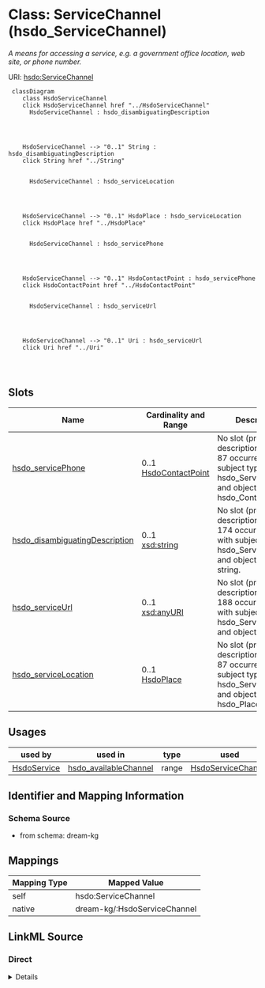 

# Class: ServiceChannel (hsdo_ServiceChannel)


_A means for accessing a service, e.g. a government office location, web site, or phone number._





URI: [hsdo:ServiceChannel](http://schema.org/ServiceChannel)






```mermaid
 classDiagram
    class HsdoServiceChannel
    click HsdoServiceChannel href "../HsdoServiceChannel"
      HsdoServiceChannel : hsdo_disambiguatingDescription
        
          
    
    
    HsdoServiceChannel --> "0..1" String : hsdo_disambiguatingDescription
    click String href "../String"

        
      HsdoServiceChannel : hsdo_serviceLocation
        
          
    
    
    HsdoServiceChannel --> "0..1" HsdoPlace : hsdo_serviceLocation
    click HsdoPlace href "../HsdoPlace"

        
      HsdoServiceChannel : hsdo_servicePhone
        
          
    
    
    HsdoServiceChannel --> "0..1" HsdoContactPoint : hsdo_servicePhone
    click HsdoContactPoint href "../HsdoContactPoint"

        
      HsdoServiceChannel : hsdo_serviceUrl
        
          
    
    
    HsdoServiceChannel --> "0..1" Uri : hsdo_serviceUrl
    click Uri href "../Uri"

        
      
```




<!-- no inheritance hierarchy -->


## Slots

| Name | Cardinality and Range | Description | Inheritance |
| ---  | --- | --- | --- |
| [hsdo_servicePhone](../slots/hsdo_servicePhone.md) | 0..1 <br/> [HsdoContactPoint](../classes/HsdoContactPoint.md) | No slot (predicate) description specified <br/> 87 occurrences with subject type hsdo_ServiceChannel and object type hsdo_ContactPoint. | direct |
| [hsdo_disambiguatingDescription](../slots/hsdo_disambiguatingDescription.md) | 0..1 <br/> [xsd:string](xsd:string) | No slot (predicate) description specified <br/> 174 occurrences with subject type hsdo_ServiceChannel and object type string. | direct |
| [hsdo_serviceUrl](../slots/hsdo_serviceUrl.md) | 0..1 <br/> [xsd:anyURI](xsd:anyURI) | No slot (predicate) description specified <br/> 188 occurrences with subject type hsdo_ServiceChannel and object type uri. | direct |
| [hsdo_serviceLocation](../slots/hsdo_serviceLocation.md) | 0..1 <br/> [HsdoPlace](../classes/HsdoPlace.md) | No slot (predicate) description specified <br/> 87 occurrences with subject type hsdo_ServiceChannel and object type hsdo_Place. | direct |





## Usages

| used by | used in | type | used |
| ---  | --- | --- | --- |
| [HsdoService](../classes/HsdoService.md) | [hsdo_availableChannel](../slots/hsdo_availableChannel.md) | range | [HsdoServiceChannel](../classes/HsdoServiceChannel.md) |






## Identifier and Mapping Information







### Schema Source


* from schema: dream-kg




## Mappings

| Mapping Type | Mapped Value |
| ---  | ---  |
| self | hsdo:ServiceChannel |
| native | dream-kg/:HsdoServiceChannel |







## LinkML Source

<!-- TODO: investigate https://stackoverflow.com/questions/37606292/how-to-create-tabbed-code-blocks-in-mkdocs-or-sphinx -->

### Direct

<details>
```yaml
name: hsdo_ServiceChannel
conforms_to: No schema conformance document specified
description: A means for accessing a service, e.g. a government office location, web
  site, or phone number.
title: ServiceChannel
notes:
- Class with 174 occurrences.
from_schema: dream-kg
rank: 1000
slots:
- hsdo_servicePhone
- hsdo_disambiguatingDescription
- hsdo_serviceUrl
- hsdo_serviceLocation
class_uri: hsdo:ServiceChannel

```
</details>

### Induced

<details>
```yaml
name: hsdo_ServiceChannel
conforms_to: No schema conformance document specified
description: A means for accessing a service, e.g. a government office location, web
  site, or phone number.
title: ServiceChannel
notes:
- Class with 174 occurrences.
from_schema: dream-kg
rank: 1000
attributes:
  hsdo_servicePhone:
    name: hsdo_servicePhone
    description: No slot (predicate) description specified
    comments:
    - 87 occurrences with subject type hsdo_ServiceChannel and object type hsdo_ContactPoint.
    examples:
    - description: hsdo_ServiceChannel → hsdo_ContactPoint
      object:
        example_object: dreamkg:service/phone/6710596967858176
        example_object_type: hsdo_ContactPoint
        example_predicate: hsdo:servicePhone
        example_subject: dreamkg:service/channel/P-6710596967858176
        example_subject_type: hsdo_ServiceChannel
    from_schema: dream-kg
    rank: 1000
    slot_uri: hsdo:servicePhone
    alias: hsdo_servicePhone
    owner: hsdo_ServiceChannel
    domain_of:
    - hsdo_ServiceChannel
    range: hsdo_ContactPoint
  hsdo_disambiguatingDescription:
    name: hsdo_disambiguatingDescription
    description: No slot (predicate) description specified
    comments:
    - 174 occurrences with subject type hsdo_ServiceChannel and object type string.
    examples:
    - description: hsdo_ServiceChannel → string
      object:
        example_object: Aunt Bertha
        example_object_type: string
        example_predicate: hsdo:disambiguatingDescription
        example_subject: dreamkg:service/channel/AB-4542572480692224
        example_subject_type: hsdo_ServiceChannel
    from_schema: dream-kg
    rank: 1000
    slot_uri: hsdo:disambiguatingDescription
    alias: hsdo_disambiguatingDescription
    owner: hsdo_ServiceChannel
    domain_of:
    - hsdo_ServiceChannel
    range: string
  hsdo_serviceUrl:
    name: hsdo_serviceUrl
    description: No slot (predicate) description specified
    comments:
    - 188 occurrences with subject type hsdo_ServiceChannel and object type uri.
    examples:
    - description: hsdo_ServiceChannel → uri
      object:
        example_object: https://www.auntbertha.com//child-guidance-resource-centers-%2528cgrc%2529--philadelphia-pa--drug-and-alcohol-services/4542572480692224?postal=19139
        example_object_type: uri
        example_predicate: hsdo:serviceUrl
        example_subject: dreamkg:service/channel/AB-4542572480692224
        example_subject_type: hsdo_ServiceChannel
    from_schema: dream-kg
    rank: 1000
    slot_uri: hsdo:serviceUrl
    alias: hsdo_serviceUrl
    owner: hsdo_ServiceChannel
    domain_of:
    - hsdo_ServiceChannel
    range: uri
  hsdo_serviceLocation:
    name: hsdo_serviceLocation
    description: No slot (predicate) description specified
    comments:
    - 87 occurrences with subject type hsdo_ServiceChannel and object type hsdo_Place.
    examples:
    - description: hsdo_ServiceChannel → hsdo_Place
      object:
        example_object: dreamkg:service/location/6710596967858176
        example_object_type: hsdo_Place
        example_predicate: hsdo:serviceLocation
        example_subject: dreamkg:service/channel/P-6710596967858176
        example_subject_type: hsdo_ServiceChannel
    from_schema: dream-kg
    rank: 1000
    slot_uri: hsdo:serviceLocation
    alias: hsdo_serviceLocation
    owner: hsdo_ServiceChannel
    domain_of:
    - hsdo_ServiceChannel
    range: hsdo_Place
class_uri: hsdo:ServiceChannel

```
</details>
